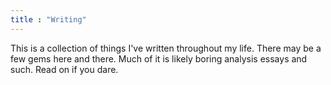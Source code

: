 ```yaml
---
title : "Writing"
---
```


This is a collection of things I've written throughout my life.  There may be a few gems here and there.  Much of it is likely boring analysis essays and such.  Read on if you dare.
